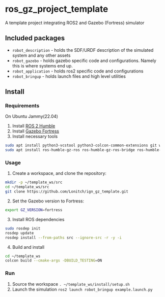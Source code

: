 # ros_gz_project_template
A template project integrating ROS2 and Gazebo (Fortress) simulator

## Included packages

* `robot_description` - holds the SDF/URDF description of the simulated system and any other assets
* `robot_gazebo` - holds gazebo specific code and configurations.  Namely this is where systems end up.
* `robot_application` - holds ros2 specific code and configurations
* `robot_bringup` - holds launch files and high level utilities


## Install
### Requirements
On Ubuntu Jammy(22.04)
1. Install [ROS 2 Humble](https://docs.ros.org/en/humble/index.html)
2. Install [Gazebo Fortress](https://gazebosim.org/docs/fortress)
3. Install necessary tools
```bash
sudo apt install python3-vcstool python3-colcon-common-extensions git wget
sudo apt install ros-humble-gz-ros ros-humble-gz-ros-bridge ros-humble-sdformat-urdf
```

### Usage
1. Create a workspace, and clone the repository:
```bash
mkdir -p ~/template_ws/src
cd ~/template_ws/src
git clone https://github.com/Lonitch/ign_gz_template.git
```
2. Set the Gazebo version to Fortress:
```bash
export GZ_VERSION=fortress
```

3. Install ROS dependencies
```bash
sudo rosdep init
rosdep update
rosdep install --from-paths src --ignore-src -r -y -i
```

4. Build and install

```bash
cd ~/template_ws
colcon build --cmake-args -DBUILD_TESTING=ON
```

### Run
1. Source the workspace
    `. ~/template_ws/install/setup.sh`
2. Launch the simulation
    `ros2 launch robot_bringup example.launch.py`
